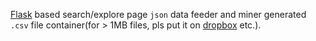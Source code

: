 [Flask](https://github.com/pallets/flask) based search/explore page `json` data feeder and miner generated `.csv` file container(for > 1MB files, pls put it on [dropbox](https://www.dropbox.com/sh/v605veaawb4ngey/AABRGVeoLXk41xP009oeVqzPa?dl=0) etc.).
